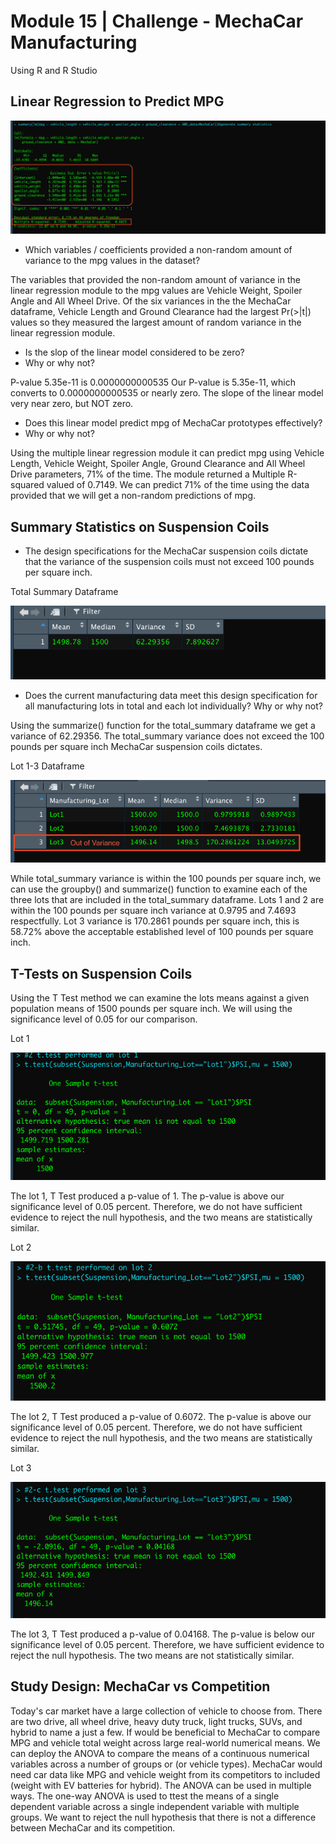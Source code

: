 # Module 15 | Challenge - MechaCar Manufacturing
Using R and R Studio

## Linear Regression to Predict MPG

![Deliverable 1 step 6](https://github.com/JimmyJ-D/MechaCar_Statistical_Analysis/blob/main/images/Deliverable%201%20step%206.png)

- Which variables / coefficients provided a non-random amount of variance to the mpg values in the dataset?

The variables that provided the non-random amount of variance in the linear regression module to the mpg values are Vehicle Weight, Spoiler Angle and All Wheel Drive. Of the six variances in the the MechaCar dataframe, Vehicle Length and Ground Clearance had the largest Pr(>|t|) values so they measured the largest amount of random variance in the linear regression module.

- Is the slop of the linear model considered to be zero?
- Why or why not?

P-value 5.35e-11 is 0.0000000000535
Our P-value is 5.35e-11, which converts to 0.0000000000535 or nearly zero. The slope of the linear model very near zero, but NOT zero. 

- Does this linear model predict mpg of MechaCar prototypes effectively?
- Why or why not?

Using the multiple linear regression module it can predict mpg using Vehicle Length, Vehicle Weight, Spoiler Angle, Ground Clearance and All Wheel Drive parameters, 71% of the time. The module returned a Multiple R-squared valued of 0.7149. We can predict 71% of the time using the data provided that we will get a non-random predictions of mpg.


## Summary Statistics on Suspension Coils


- The design specifications for the MechaCar suspension coils dictate that the variance of the suspension coils must not exceed 100 pounds per square inch.
 
Total Summary Dataframe

![Deliverable 2 - total_summary](https://github.com/JimmyJ-D/MechaCar_Statistical_Analysis/blob/main/images/Deliverable%202%20-%20total_summary.png)

- Does the current manufacturing data meet this design specification for all manufacturing lots in total and each lot individually? Why or why not?

Using the summarize() function for the total_summary dataframe we get a variance of 62.29356. The total_summary variance does not exceed the 100 pounds per square inch MechaCar suspension coils dictates.


Lot 1-3 Dataframe

![Deliverable 2 - lot_summary](https://github.com/JimmyJ-D/MechaCar_Statistical_Analysis/blob/main/images/Deliverable%202%20-%20lot_summary.png)

While total_summary variance is within the 100 pounds per square inch, we can use the groupby() and summarize() function to examine each of the three lots that are included in the total_summary dataframe. Lots 1 and 2 are within the 100 pounds per square inch variance at 0.9795 and 7.4693 respectfully. Lot 3 variance is 170.2861 pounds per square inch, this is 58.72% above the acceptable established level of 100 pounds per square inch.  



## T-Tests on Suspension Coils


Using the T Test method we can examine the lots means against a given population means of 1500 pounds per square inch. We will using the significance level of 0.05 for our comparison.

Lot 1

![ttest_lot1](https://github.com/JimmyJ-D/MechaCar_Statistical_Analysis/blob/main/images/ttest_lot1.png)

The lot 1, T Test produced a p-value of 1. The p-value is above our significance level of 0.05 percent. Therefore, we do not have sufficient evidence to reject the null hypothesis, and the two means are statistically similar.

Lot 2

![ttest_lot2](https://github.com/JimmyJ-D/MechaCar_Statistical_Analysis/blob/main/images/ttest_lot2.png)

The lot 2, T Test produced a p-value of 0.6072. The p-value is above our significance level of 0.05 percent. Therefore, we do not have sufficient evidence to reject the null hypothesis, and the two means are statistically similar.

Lot 3

![ttest_lot3](https://github.com/JimmyJ-D/MechaCar_Statistical_Analysis/blob/main/images/ttest_lot3.png)

The lot 3, T Test produced a p-value of 0.04168. The p-value is below our significance level of 0.05 percent. Therefore, we have sufficient evidence to reject the null hypothesis. The two means are not statistically similar.


## Study Design: MechaCar vs Competition

Today's car market have a large collection of vehicle to choose from. There are two drive, all wheel drive, heavy duty truck, light trucks, SUVs, and hybrid to name a just a few.  If would be beneficial to MechaCar to compare MPG and vehicle total weight across large real-world numerical means. We can deploy the ANOVA to compare the means of a continuous numerical variables across a number of groups or (or vehicle types). MechaCar would need car data like MPG and vehicle weight from its competitors to included (weight with EV batteries for hybrid). The ANOVA can be used in multiple ways. The one-way ANOVA is used to ttest the means of a single dependent variable across a single independent variable with multiple groups. We want to reject the null hypothesis that there is not a difference between MechaCar and its competition. 
